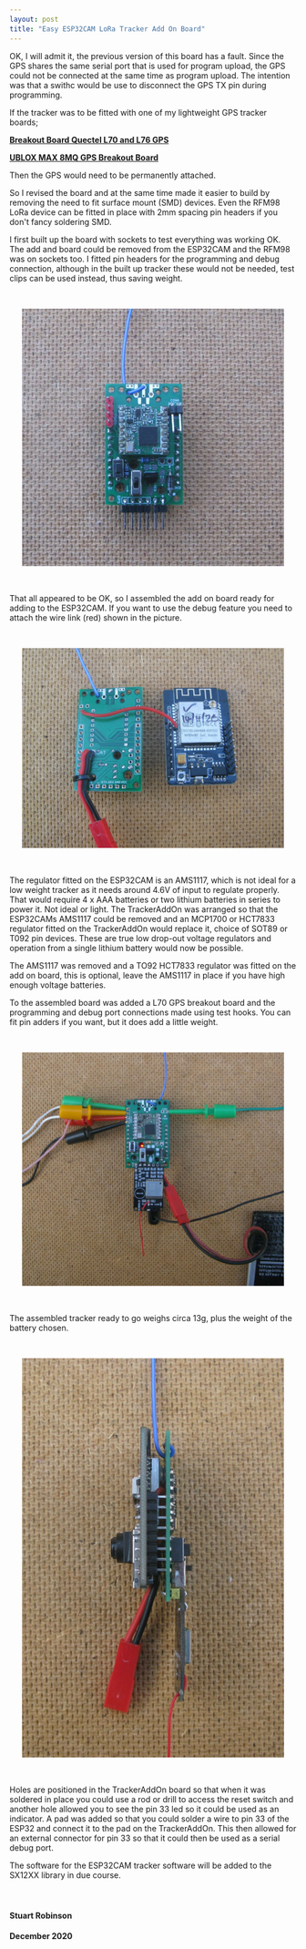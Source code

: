 ```yaml
---
layout: post
title: "Easy ESP32CAM LoRa Tracker Add On Board"
---
```



OK, I will admit it, the previous version of this board has a fault. Since the GPS shares the same serial port that is used for program upload, the GPS could not be connected at the same time as program upload. The intention was that a swithc would be use to disconnect the GPS TX pin during programming. 

If the tracker was to be fitted with one of my lightweight GPS tracker boards;

[**Breakout Board Quectel L70 and L76 GPS**](https://www.tindie.com/products/20921/)

**[UBLOX MAX 8MQ GPS Breakout Board](https://www.tindie.com/products/21276/)**

Then the GPS would need to be permanently attached. 

So I revised the board and at the same time made it easier to build by removing the need to fit surface mount (SMD) devices. Even the RFM98 LoRa device can be fitted in place with 2mm spacing pin headers if you don't fancy soldering SMD.

I first built up the board with sockets to test everything was working OK. The add and board could be removed from the ESP32CAM and the RFM98 was on sockets too. I fitted pin headers for the programming and debug connection, although in the built up tracker these would not be needed, test clips can be used instead, thus saving weight.  

<br>
<p align="center">
  <img width="460"  src="/images/Easy_ESP32CAM_Tracker_Test_Assembly.jpg">
</p>

<br>


That all appeared to be OK, so I assembled the add on board ready for adding to the ESP32CAM. If you want to use the debug feature you need to attach the wire link (red) shown in the picture. 


<br>
<p align="center">
  <img width="460"  src="/images/Easy_ESP32CAM_debug_wire.jpg">
</p>

<br> 

The regulator fitted on the ESP32CAM is an AMS1117, which is not ideal for a low weight tracker as it needs around 4.6V of input to regulate properly. That would require 4 x AAA batteries or two lithium batteries in series to power it. Not ideal or light. The TrackerAddOn was arranged so that the ESP32CAMs AMS1117 could be removed and an MCP1700 or HCT7833 regulator fitted on the TrackerAddOn would replace it, choice of SOT89 or T092 pin devices. These are true low drop-out voltage regulators and operation from a single lithium battery would now be possible. 

The AMS1117 was removed and a TO92 HCT7833 regulator was fitted on the add on board, this is optional, leave the AMS1117 in place if you have high enough voltage batteries.   

To the assembled board was added a L70 GPS breakout board and the programming and debug port connections made using test hooks. You can fit pin adders if you want, but it does add a little weight. 


<br>
<p align="center">
  <img width="460"  src="/images/Easy_ESP32CAM_Tracker_Programming.jpg">
</p>

<br> 


The assembled tracker ready to go weighs circa 13g, plus the weight of the battery chosen. 


<br>
<p align="center">
  <img width="460"  src="/images/Easy_ESP32CAM_Tracker_Profile.jpg">
</p>

<br> 



Holes are positioned in the TrackerAddOn board so that when it was soldered in place you could use a rod or drill to access the reset switch and another hole allowed you to see the pin 33 led so it could be used as an indicator. A pad was added so that you could solder a wire to pin 33 of the ESP32 and connect it to the pad on the TrackerAddOn. This then allowed for an external connector for pin 33 so that it could then be used as a serial debug port. 

The software for the ESP32CAM tracker software will be added to the SX12XX library in due course.  
<br>
<br>
#### **Stuart Robinson**
#### **December 2020**     